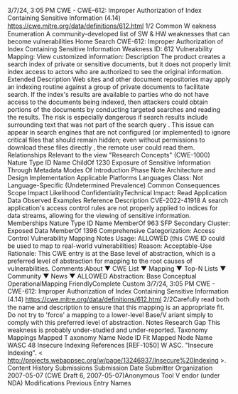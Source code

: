 3/7/24, 3:05 PM CWE - CWE-612: Improper Authorization of Index Containing Sensitive Information (4.14)
https://cwe.mitre.org/data/deﬁnitions/612.html 1/2
Common W eakness Enumeration
A community-developed list of SW & HW weaknesses that can become
vulnerabilities
Home Search
CWE-612: Improper Authorization of Index Containing Sensitive Information
Weakness ID: 612
Vulnerability Mapping: 
View customized information:
 Description
The product creates a search index of private or sensitive documents, but it does not properly limit index access to actors who are
authorized to see the original information.
 Extended Description
Web sites and other document repositories may apply an indexing routine against a group of private documents to facilitate search. If
the index's results are available to parties who do not have access to the documents being indexed, then attackers could obtain
portions of the documents by conducting targeted searches and reading the results. The risk is especially dangerous if search results
include surrounding text that was not part of the search query . This issue can appear in search engines that are not configured (or
implemented) to ignore critical files that should remain hidden; even without permissions to download these files directly , the remote
user could read them.
 Relationships
 Relevant to the view "Research Concepts" (CWE-1000)
Nature Type ID Name
ChildOf 1230 Exposure of Sensitive Information Through Metadata
 Modes Of Introduction
Phase Note
Architecture and Design
Implementation
 Applicable Platforms
Languages
Class: Not Language-Specific (Undetermined Prevalence)
 Common Consequences
Scope Impact Likelihood
ConfidentialityTechnical Impact: Read Application Data
 Observed Examples
Reference Description
CVE-2022-41918 A search application's access control rules are not properly applied to indices for data streams,
allowing for the viewing of sensitive information.
 Memberships
Nature Type ID Name
MemberOf 963 SFP Secondary Cluster: Exposed Data
MemberOf 1396 Comprehensive Categorization: Access Control
 Vulnerability Mapping Notes
Usage: ALLOWED (this CWE ID could be used to map to real-world vulnerabilities)
Reason: Acceptable-Use
Rationale:
This CWE entry is at the Base level of abstraction, which is a preferred level of abstraction for mapping to the root causes of
vulnerabilities.
Comments:About ▼ CWE List ▼ Mapping ▼ Top-N Lists ▼ Community ▼ News ▼
ALLOWED
Abstraction: Base
Conceptual OperationalMapping
FriendlyComplete Custom
3/7/24, 3:05 PM CWE - CWE-612: Improper Authorization of Index Containing Sensitive Information (4.14)
https://cwe.mitre.org/data/deﬁnitions/612.html 2/2Carefully read both the name and description to ensure that this mapping is an appropriate fit. Do not try to 'force' a mapping to a
lower-level Base/V ariant simply to comply with this preferred level of abstraction.
 Notes
Research Gap
This weakness is probably under-studied and under-reported.
 Taxonomy Mappings
Mapped T axonomy Name Node ID Fit Mapped Node Name
WASC 48 Insecure Indexing
 References
[REF-1050] W ASC. "Insecure Indexing". < http://projects.webappsec.org/w/page/13246937/Insecure%20Indexing >.
 Content History
 Submissions
Submission Date Submitter Organization
2007-05-07
(CWE Draft 6, 2007-05-07)Anonymous Tool V endor (under NDA)
 Modifications
 Previous Entry Names